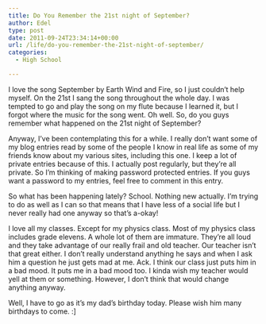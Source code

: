 ```yaml
---
title: Do You Remember the 21st night of September?
author: Edel
type: post
date: 2011-09-24T23:34:14+00:00
url: /life/do-you-remember-the-21st-night-of-september/
categories:
  - High School

---
```

I love the song September by Earth Wind and Fire, so I just couldn&#8217;t help myself. On the 21st I sang the song throughout the whole day. I was tempted to go and play the song on my flute because I learned it, but I forgot where the music for the song went. Oh well. So, do you guys remember what happened on the 21st night of September?

Anyway, I&#8217;ve been contemplating this for a while. I really don&#8217;t want some of my blog entries read by some of the people I know in real life as some of my friends know about my various sites, including this one. I keep a lot of private entries because of this. I actually post regularly, but they&#8217;re all private. So I&#8217;m thinking of making password protected entries. If you guys want a password to my entries, feel free to comment in this entry.

So what has been happening lately? School. Nothing new actually. I&#8217;m trying to do as well as I can so that means that I have less of a social life but I never really had one anyway so that&#8217;s a-okay!

I love all my classes. Except for my physics class. Most of my physics class includes grade elevens. A whole lot of them are immature. They&#8217;re all loud and they take advantage of our really frail and old teacher. Our teacher isn&#8217;t that great either. I don&#8217;t really understand anything he says and when I ask him a question he just gets mad at me. Ack. I think our class just puts him in a bad mood. It puts me in a bad mood too. I kinda wish my teacher would yell at them or something. However, I don&#8217;t think that would change anything anyway.

Well, I have to go as it&#8217;s my dad&#8217;s birthday today. Please wish him many birthdays to come. :]

<ol class="footnote">
</ol>